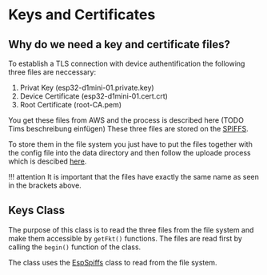 # Keys and Certificates

## Why do we need a key and certificate files?

To establish a TLS connection with device authentification the following three files are neccessary:

1. Privat Key (esp32-d1mini-01.private.key)
2. Device Certificate (esp32-d1mini-01.cert.crt)
3. Root Certificate (root-CA.pem)

You get these files from AWS and the process is described here (TODO Tims beschreibung einfügen)
These three files are stored on the [SPIFFS](esp_spiffs.md). 

To store them in the file system you just have to put the files together with the config file into the data directory and then follow the uploade process which is descibed [here](esp_spiffs.md). 

!!! attention
    It is important that the files have exactly the same name as seen in the brackets above.


## Keys Class

The purpose of this class is to read the three files from the file system and make them accessible by ``getFkt()`` functions. The files are read first by calling the ``begin()`` function of the class.

The class uses the [EspSpiffs](esp_spiffs.md) class to read from the file system.